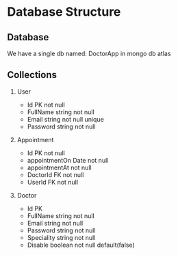 # Database Structure

## Database
We have a single db named: DoctorApp in mongo db atlas

## Collections

1. User 
    - Id PK not null
    - FullName string not null
    - Email string not null unique
    - Password string not null

2. Appointment
    - Id PK not null
    - appointmentOn Date not null
    - appointmentAt not null
    - DoctorId FK not null
    - UserId FK not null

3. Doctor
    - Id PK
    - FullName string not null
    - Email string not null
    - Password string not null
    - Speciality string not null
    - Disable boolean not null default(false)